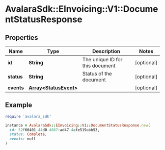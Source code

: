 # AvalaraSdk::EInvoicing::V1::DocumentStatusResponse

## Properties

| Name | Type | Description | Notes |
| ---- | ---- | ----------- | ----- |
| **id** | **String** | The unique ID for this document | [optional] |
| **status** | **String** | Status of the document | [optional] |
| **events** | [**Array&lt;StatusEvent&gt;**](StatusEvent.md) |  | [optional] |

## Example

```ruby
require 'avalara_sdk'

instance = AvalaraSdk::EInvoicing::V1::DocumentStatusResponse.new(
  id: 52f60401-44d0-4667-ad47-4afe519abb53,
  status: Complete,
  events: null
)
```

